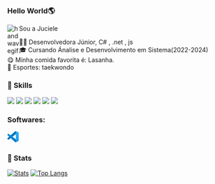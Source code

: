 ### Hello World🌎
Sou a Juciele <img alt="handwavegif" src="https://user-images.githubusercontent.com/39513876/112366216-8cfe7400-8cfe-11eb-8116-7d3dbae20e97.gif" width='27' align="left"/>  





👩‍💻 Desenvolvedora Júnior, C# , .net , js </br>
🎓 Cursando Ánalise e Desenvolvimento em Sistema(2022-2024)</br>
😋 Minha comida favorita é: Lasanha.</br>
🥋 Esportes: taekwondo </br>






### 🚀 Skills


 <img src="https://img.shields.io/badge/JavaScript-F7DF1E?style=for-the-badge&logo=javascript&logoColor=black" /> <img src="https://img.shields.io/badge/.NET-5C2D91?style=for-the-badge&logo=.net&logoColor=black"/> <img src="https://img.shields.io/badge/C%23-239120?style=for-the-badge&logo=c-sharp&logoColor=black" /> <img src="https://img.shields.io/badge/Microsoft_Azure-0089D6?style=for-the-badge&logo=microsoft-azure&logoColor=black"/> <img src="https://img.shields.io/badge/-HTML-f44336?style=for-the-badge&logo=HTML5&logoColor=black"/> <img src="https://img.shields.io/badge/-CSS-0b5394?style=for-the-badge&logo=CSS3&logoColor=black"/>

### Softwares:

<img alt="Visual Studio Code" width="26px" src="https://raw.githubusercontent.com/github/explore/80688e429a7d4ef2fca1e82350fe8e3517d3494d/topics/visual-studio-code/visual-studio-code.png" />


### 📅 Stats
[![Stats](https://github-readme-stats.vercel.app/api?username=jucielefernandes)](https://github.com/jucielefernandes)
[![Top Langs](https://github-readme-stats.vercel.app/api/top-langs/?username=jucielefernandes&layout=compact)](https://github.com/jucielefernandes)

